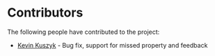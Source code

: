 Contributors
============

The following people have contributed to the project:

 * [Kevin Kuszyk](https://github.com/kevinkuszyk) - Bug fix, support for missed property and feedback
